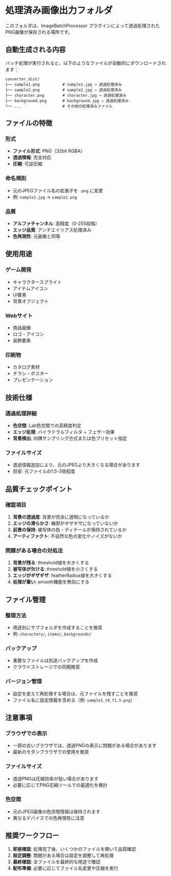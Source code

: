 # 処理済み画像出力フォルダ

このフォルダは、ImageBatchProcessor プラグインによって透過処理されたPNG画像が保存される場所です。

## 自動生成される内容

バッチ処理が実行されると、以下のようなファイルが自動的にダウンロードされます：

```
converter_dist/
├── sample1.png          # sample1.jpg → 透過処理済み
├── sample2.png          # sample2.jpg → 透過処理済み
├── character.png        # character.jpg → 透過処理済み
├── background.png       # background.jpg → 透過処理済み
└── ...                  # その他の処理済みファイル
```

## ファイルの特徴

### 形式
- **ファイル形式**: PNG（32bit RGBA）
- **透過情報**: 完全対応
- **圧縮**: 可逆圧縮

### 命名規則
- 元のJPEGファイル名の拡張子を `.png` に変更
- 例: `sample1.jpg` → `sample1.png`

### 品質
- **アルファチャンネル**: 高精度（0-255段階）
- **エッジ品質**: アンチエイリアス処理済み
- **色再現性**: 元画像と同等

## 使用用途

### ゲーム開発
- キャラクタースプライト
- アイテムアイコン
- UI要素
- 背景オブジェクト

### Webサイト
- 商品画像
- ロゴ・アイコン
- 装飾要素

### 印刷物
- カタログ素材
- チラシ・ポスター
- プレゼンテーション

## 技術仕様

### 透過処理詳細
- **色空間**: Lab色空間での高精度判定
- **エッジ処理**: バイラテラルフィルタ + フェザー効果
- **背景検出**: 四隅サンプリング方式または色プリセット指定

### ファイルサイズ
- 透過情報追加により、元のJPEGより大きくなる場合があります
- 目安: 元ファイルの1.5-3倍程度

## 品質チェックポイント

### 確認項目
1. **背景の透過度**: 背景が完全に透明になっているか
2. **エッジの滑らかさ**: 輪郭がギザギザになっていないか
3. **前景の保持**: 被写体の色・ディテールが保持されているか
4. **アーティファクト**: 不自然な色の変化やノイズがないか

### 問題がある場合の対処法
1. **背景が残る**: threshold値を大きくする
2. **被写体が欠ける**: threshold値を小さくする
3. **エッジがギザギザ**: featherRadius値を大きくする
4. **処理が重い**: smooth機能を無効にする

## ファイル管理

### 整理方法
- 用途別にサブフォルダを作成することを推奨
- 例: `characters/`, `items/`, `backgrounds/`

### バックアップ
- 重要なファイルは別途バックアップを作成
- クラウドストレージでの同期推奨

### バージョン管理
- 設定を変えて再処理する場合は、元ファイルを残すことを推奨
- ファイル名に設定情報を含める（例: `sample1_t8_f1.5.png`）

## 注意事項

### ブラウザでの表示
- 一部の古いブラウザでは、透過PNGの表示に問題がある場合があります
- 最新のモダンブラウザでの使用を推奨

### ファイルサイズ
- 透過PNGは圧縮効率が低い場合があります
- 必要に応じてPNG圧縮ツールでの最適化を検討

### 色空間
- 元のJPEG画像の色空間情報は保持されます
- 異なるデバイスでの色再現性に注意

## 推奨ワークフロー

1. **即座確認**: 処理完了後、いくつかのファイルを開いて品質確認
2. **設定調整**: 問題がある場合は設定を調整して再処理
3. **最終確認**: 全ファイルを最終的な用途で確認
4. **配布準備**: 必要に応じてファイル名変更や圧縮を実行

